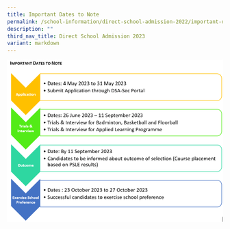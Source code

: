 ```yaml
---
title: Important Dates to Note
permalink: /school-information/direct-school-admission-2022/important-dates-to-note/
description: ""
third_nav_title: Direct School Admission 2023
variant: markdown
---
```

![Important Dates to Note](/images/important%20-dates-dsa-2023.PNG)